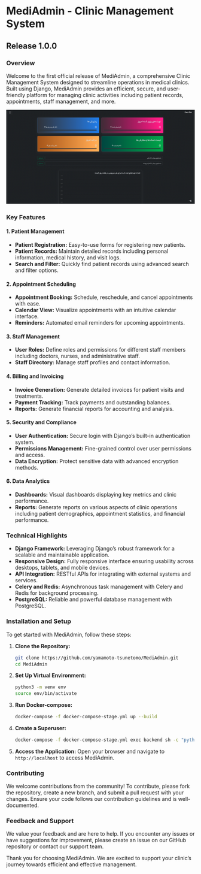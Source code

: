 # MediAdmin - Clinic Management System

## Release 1.0.0

### Overview

Welcome to the first official release of MediAdmin, a comprehensive Clinic Management System designed to streamline operations in medical clinics. Built using Django, MediAdmin provides an efficient, secure, and user-friendly platform for managing clinic activities including patient records, appointments, staff management, and more.


![Screenshot of the application](./core/static/main_page.png)

### Key Features

#### 1. Patient Management
- **Patient Registration:** Easy-to-use forms for registering new patients.
- **Patient Records:** Maintain detailed records including personal information, medical history, and visit logs.
- **Search and Filter:** Quickly find patient records using advanced search and filter options.

#### 2. Appointment Scheduling
- **Appointment Booking:** Schedule, reschedule, and cancel appointments with ease.
- **Calendar View:** Visualize appointments with an intuitive calendar interface.
- **Reminders:** Automated email reminders for upcoming appointments.

#### 3. Staff Management
- **User Roles:** Define roles and permissions for different staff members including doctors, nurses, and administrative staff.
- **Staff Directory:** Manage staff profiles and contact information.

#### 4. Billing and Invoicing
- **Invoice Generation:** Generate detailed invoices for patient visits and treatments.
- **Payment Tracking:** Track payments and outstanding balances.
- **Reports:** Generate financial reports for accounting and analysis.

#### 5. Security and Compliance
- **User Authentication:** Secure login with Django’s built-in authentication system.
- **Permissions Management:** Fine-grained control over user permissions and access.
- **Data Encryption:** Protect sensitive data with advanced encryption methods.

#### 6. Data Analytics
- **Dashboards:** Visual dashboards displaying key metrics and clinic performance.
- **Reports:** Generate reports on various aspects of clinic operations including patient demographics, appointment statistics, and financial performance.

### Technical Highlights

- **Django Framework:** Leveraging Django’s robust framework for a scalable and maintainable application.
- **Responsive Design:** Fully responsive interface ensuring usability across desktops, tablets, and mobile devices.
- **API Integration:** RESTful APIs for integrating with external systems and services.
- **Celery and Redis:** Asynchronous task management with Celery and Redis for background processing.
- **PostgreSQL:** Reliable and powerful database management with PostgreSQL.

### Installation and Setup

To get started with MediAdmin, follow these steps:

1. **Clone the Repository:**
   ```bash
   git clone https://github.com/yamamoto-tsunetomo/MediAdmin.git
   cd MediAdmin
   ```

2. **Set Up Virtual Environment:**
   ```bash
   python3 -m venv env
   source env/bin/activate
   ```

3. **Run Docker-compose:**
   ```bash
   docker-compose -f docker-compose-stage.yml up --build 
   ```

4. **Create a Superuser:**
   ```bash
   docker-compose -f docker-compose-stage.yml exec backend sh -c "python manage.py createsuperuser"
   ```

6. **Access the Application:**
   Open your browser and navigate to `http://localhost` to access MediAdmin.

### Contributing

We welcome contributions from the community! To contribute, please fork the repository, create a new branch, and submit a pull request with your changes. Ensure your code follows our contribution guidelines and is well-documented.

### Feedback and Support

We value your feedback and are here to help. If you encounter any issues or have suggestions for improvement, please create an issue on our GitHub repository or contact our support team.

Thank you for choosing MediAdmin. We are excited to support your clinic’s journey towards efficient and effective management.